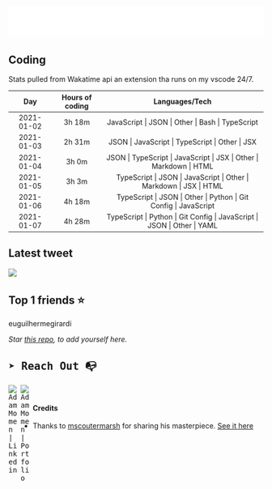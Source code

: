 
![test image size](/assets/welcome_message.gif)

## Coding
Stats pulled from Wakatime api an extension tha runs on my vscode 24/7.

|Day|Hours of coding|Languages/Tech|
|:-:|:-:|:-:|
|2021-01-02|3h 18m|JavaScript &#124; JSON &#124; Other &#124; Bash &#124; TypeScript|
|2021-01-03|2h 31m|JSON &#124; JavaScript &#124; TypeScript &#124; Other &#124; JSX|
|2021-01-04|3h 0m|JSON &#124; TypeScript &#124; JavaScript &#124; JSX &#124; Other &#124; Markdown &#124; HTML|
|2021-01-05|3h 3m|TypeScript &#124; JSON &#124; JavaScript &#124; Other &#124; Markdown &#124; JSX &#124; HTML|
|2021-01-06|4h 18m|TypeScript &#124; JSON &#124; Other &#124; Python &#124; Git Config &#124; JavaScript|
|2021-01-07|4h 28m|TypeScript &#124; Python &#124; Git Config &#124; JavaScript &#124; JSON &#124; Other &#124; YAML|

## Latest tweet
[<img src="<tweet-image-url>" width="400">](https://twitter.com/adammomen8/status/1316739109638090754)

## Top 1 friends ⭐️
euguilhermegirardi

*Star [this repo](https://github.com/AdamMomen/AdamMomen), to add yourself here.*


<samp>

## ➤ Reach Out :mailbox_with_no_mail:

>
  <a href="https://www.linkedin.com/in/adam-momen-99596275/">
     <img align="left" alt="Adam Momen | Linkedin" width="24px" src="./assets/Linkedin.svg" />
   </a>

   <a href="https://adammomen.com/">
     <img align="left" alt="Adam Momen | Portfolio" width="24px" src="./assets/web.svg" />
   </a>

</samp>

<br>

#### Credits
* Thanks to [mscoutermarsh](https://github.com/mscoutermarsh) for sharing his masterpiece. [See it here](https://github.com/mscoutermarsh/mscoutermarsh)
